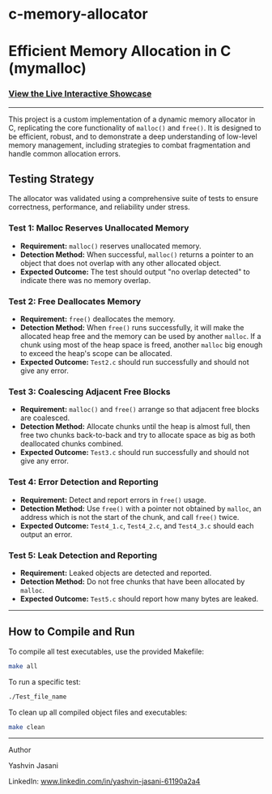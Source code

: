 # c-memory-allocator

# Efficient Memory Allocation in C (mymalloc)

### [View the Live Interactive Showcase](https://yashvinjasani.github.io/c-memory-allocator/mymalloc_web_page.html)

---

This project is a custom implementation of a dynamic memory allocator in C, replicating the core functionality of `malloc()` and `free()`. It is designed to be efficient, robust, and to demonstrate a deep understanding of low-level memory management, including strategies to combat fragmentation and handle common allocation errors.

## Testing Strategy

The allocator was validated using a comprehensive suite of tests to ensure correctness, performance, and reliability under stress.

### Test 1: Malloc Reserves Unallocated Memory
* **Requirement:** `malloc()` reserves unallocated memory.
* **Detection Method:** When successful, `malloc()` returns a pointer to an object that does not overlap with any other allocated object.
* **Expected Outcome:** The test should output "no overlap detected" to indicate there was no memory overlap.

### Test 2: Free Deallocates Memory
* **Requirement:** `free()` deallocates the memory.
* **Detection Method:** When `free()` runs successfully, it will make the allocated heap free and the memory can be used by another `malloc`. If a chunk using most of the heap space is freed, another `malloc` big enough to exceed the heap's scope can be allocated.
* **Expected Outcome:** `Test2.c` should run successfully and should not give any error.

### Test 3: Coalescing Adjacent Free Blocks
* **Requirement:** `malloc()` and `free()` arrange so that adjacent free blocks are coalesced.
* **Detection Method:** Allocate chunks until the heap is almost full, then free two chunks back-to-back and try to allocate space as big as both deallocated chunks combined.
* **Expected Outcome:** `Test3.c` should run successfully and should not give any error.

### Test 4: Error Detection and Reporting
* **Requirement:** Detect and report errors in `free()` usage.
* **Detection Method:** Use `free()` with a pointer not obtained by `malloc`, an address which is not the start of the chunk, and call `free()` twice.
* **Expected Outcome:** `Test4_1.c`, `Test4_2.c`, and `Test4_3.c` should each output an error.

### Test 5: Leak Detection and Reporting
* **Requirement:** Leaked objects are detected and reported.
* **Detection Method:** Do not free chunks that have been allocated by `malloc`.
* **Expected Outcome:** `Test5.c` should report how many bytes are leaked.

---

## How to Compile and Run

To compile all test executables, use the provided Makefile:
```bash
make all
```
To run a specific test:

```bash
./Test_file_name
```
To clean up all compiled object files and executables:
```bash
make clean
```
---
Author

Yashvin Jasani 

LinkedIn: www.linkedin.com/in/yashvin-jasani-61190a2a4
